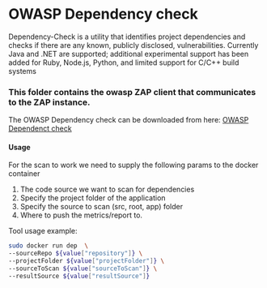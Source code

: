 # OWASP Dependency check

Dependency-Check is a utility that identifies project dependencies and checks if there are any known, publicly disclosed, vulnerabilities. Currently Java and .NET are supported; additional experimental support has been added for Ruby, Node.js, Python, and limited support for C/C++ build systems

### This folder contains the owasp ZAP client that communicates to the ZAP instance.

The OWASP Dependency check can be downloaded from here: [OWASP Dependenct check](https://www.owasp.org/index.php/OWASP_Dependency_Check)

#### Usage

For the scan to work we need to supply the following params to the docker container

1. The code source we want to scan for dependencies
2. Specify the project folder of the application
3. Specify the source to scan (src, root, app) folder
4. Where to push the metrics/report to.

Tool usage example:
```bash
sudo docker run dep  \
--sourceRepo ${value["repository"]} \
--projectFolder ${value["projectFolder"]} \
--sourceToScan ${value["sourceToScan"]} \
--resultSource ${value["resultSource"]}
```
